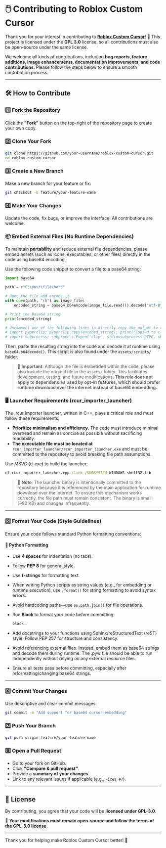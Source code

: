 # 🖱️ Contributing to Roblox Custom Cursor

Thank you for your interest in contributing to **[Roblox Custom Cursor](https://github.com/Xelvanta/roblox-custom-cursor)**! 🎉 This project is licensed under the **GPL 3.0** license, so all contributions must also be open-source under the same license.

We welcome all kinds of contributions, including **bug reports, feature additions, image enhancements, documentation improvements, and code contributions**. Please follow the steps below to ensure a smooth contribution process.

---

## 🛠 How to Contribute

### 1️⃣ Fork the Repository

Click the **"Fork"** button on the top-right of the repository page to create your own copy.

### 2️⃣ Clone Your Fork

```bash
git clone https://github.com/your-username/roblox-custom-cursor.git
cd roblox-custom-cursor
```

### 3️⃣ Create a New Branch

Make a new branch for your feature or fix:

```bash
git checkout -b feature/your-feature-name
```

### 4️⃣ Make Your Changes

Update the code, fix bugs, or improve the interface! All contributions are welcome.

### 📦 Embed External Files (No Runtime Dependencies)

To maintain **portability** and reduce external file dependencies, please embed assets (such as icons, executables, or other files) directly in the code using base64 encoding

Use the following code snippet to convert a file to a base64 string:

```python
import base64

path = r"C:\your\file\here"

# Open the file and encode it
with open(path, "rb") as image_file:
    encoded_string = base64.b64encode(image_file.read()).decode("utf-8")

# Print the Base64 string
print(encoded_string)

# Uncomment one of the following lines to directly copy the output to the clipboard
# import pyperclip; pyperclip.copy(encoded_string); print("Copied to clipboard!")
# import subprocess; subprocess.Popen('clip', stdin=subprocess.PIPE, shell=True).communicate(encoded_string.encode()); print("Copied to clipboard!")
```

Then, paste the resulting string into the code and decode it at runtime using `base64.b64decode()`. This script is also found under the `assets/scripts/` folder.

> 📁 **Important**: Although the file is embedded within the code, please also include the original file in the `assets/` folder. This facilitates development, testing, and future modifications. **This rule does not apply to dependencies used by opt-in features, which should prefer runtime download over the internet instead of base64 embedding.**

### 🖥️ Launcher Requirements (rcur_importer_launcher)

The .rcur importer launcher, written in C++, plays a critical role and must follow these requirements:

* **Prioritize minimalism and efficiency.** The code must introduce minimal overhead and remain as concise as possible without sacrificing readability.
* **The executable file must be located at** `rcur_importer_launcher/rcur_importer_launcher.exe` and must be committed to the repository to avoid breaking file path assumptions.

Use MSVC (cl.exe) to build the launcher:
```cmd
cl rcur_importer_launcher.cpp /link /SUBSYSTEM:WINDOWS shell32.lib
```

> 📁 **Note**: The launcher binary is intentionally committed to the repository because it is referenced by the main application for runtime download over the internet. To ensure this mechanism works correctly, the file path must remain consistent. The binary is small (~90 KB) and changes infrequently.

---

### 5️⃣ Format Your Code (Style Guidelines)

Ensure your code follows standard Python formatting conventions:

#### 🐍 Python Formatting

* Use **4 spaces** for indentation (no tabs).
* Follow **PEP 8** for general style.
* Use **f-strings** for formatting text.
* When writing Python scripts as string values (e.g., for embedding or runtime execution), use `.format()` for string formatting to avoid syntax errors.
* Avoid hardcoding paths—use `os.path.join()` for file operations.
* Run **Black** to format your code before committing:

  ```bash
  black .
  ```
* Add docstrings to your functions using Sphinx/reStructuredText (reST) style. Follow PEP 257 for structure and consistency.
* Avoid referencing external files. Instead, embed them as base64 strings and decode them during runtime. The .pyw file should be able to run independently without relying on any external resource files.
* Ensure all tests pass before committing, especially after reformatting/changing base64 strings.

---

### 6️⃣ Commit Your Changes

Use descriptive and clear commit messages:

```bash
git commit -m "Add support for base64 cursor embedding"
```

### 7️⃣ Push Your Branch

```bash
git push origin feature/your-feature-name
```

### 8️⃣ Open a Pull Request

* Go to your fork on GitHub.
* Click **"Compare & pull request"**.
* Provide a **summary of your changes**.
* Link to any relevant issues if applicable (e.g., `Fixes #7`).

---

## 📜 License

By contributing, you agree that your code will be **licensed under GPL-3.0**.

📌 **Your modifications must remain open-source and follow the terms of the GPL-3.0 license.**

---

Thank you for helping make Roblox Custom Cursor better! 🚀
